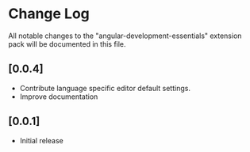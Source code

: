 # Change Log
All notable changes to the "angular-development-essentials" extension pack will be documented in this file.

## [0.0.4]
- Contribute language specific editor default settings.
- Improve documentation

## [0.0.1]
- Initial release
